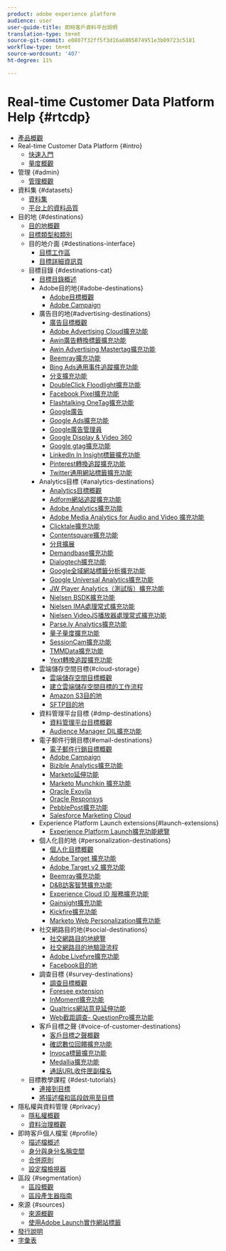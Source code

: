 ```yaml
---
product: adobe experience platform
audience: user
user-guide-title: 即時客戶資料平台說明
translation-type: tm+mt
source-git-commit: e0807f32ff5f3d16a6805074951e3b09723c5181
workflow-type: tm+mt
source-wordcount: '407'
ht-degree: 11%

---
```



# Real-time Customer Data Platform Help {#rtcdp}

* [產品概觀](overview.md)
* Real-time Customer Data Platform {#intro}
   * [快速入門](get-started.md)
   * [量度概觀](home-page-dashboards.md)
* 管理 {#admin}
   * [管理概觀](administration/admin-overview.md)
* 資料集 {#datasets}
   * [資料集](datasets/dataset.md)
   * [平台上的資料品質](datasets/data-quality.md)
* 目的地 {#destinations}
   * [目的地概觀](destinations/destinations-overview.md)
   * [目標類型和類別](/help/rtcdp/destinations/destination-types.md)
   * 目的地介面 {#destinations-interface}
      * [目標工作區](destinations/destinations-workspace.md)
      * [目標詳細資訊頁](destinations/destination-details-page.md)
   * 目標目錄  {#destinations-cat}
      * [目標目錄概述](destinations/destinations-catalog.md)
      * Adobe目的地{#adobe-destinations}
         * [Adobe目標概觀](destinations/adobe-destinations.md)
         * [Adobe Campaign](destinations/adobe-campaign-destination.md)
      * 廣告目的地{#advertising-destinations}
         * [廣告目標概觀](destinations/advertising-destinations.md)
         * [Adobe Advertising Cloud擴充功能](/help/rtcdp/destinations/adobe-advertising-cloud-extension.md)
         * [Awin廣告轉換標籤擴充功能](/help/rtcdp/destinations/awin-conversiontag-extension.md)
         * [Awin Advertising Mastertag擴充功能](/help/rtcdp/destinations/awin-mastertag-extension.md)
         * [Beemray擴充功能](/help/rtcdp/destinations/beemray-extension.md)
         * [Bing Ads通用事件追蹤擴充功能](/help/rtcdp/destinations/bing-ads-extension.md)
         * [分支擴充功能](/help/rtcdp/destinations/branch-extension.md)
         * [DoubleClick Floodlight擴充功能](/help/rtcdp/destinations/doubleclick-floodlight-extension.md)
         * [Facebook Pixel擴充功能](/help/rtcdp/destinations/facebook-pixel-extension.md)
         * [Flashtalking OneTag擴充功能](/help/rtcdp/destinations/flashtalking-extension.md)
         * [Google廣告](/help/rtcdp/destinations/google-ads-destination.md)
         * [Google Ads擴充功能](/help/rtcdp/destinations/google-ads-extension.md)
         * [Google廣告管理員](/help/rtcdp/destinations/google-ad-manager-destination.md)
         * [Google Display &amp; Video 360](/help/rtcdp/destinations/google-dv360-destination.md)
         * [Google gtag擴充功能](/help/rtcdp/destinations/gtag-advertising-extension.md)
         * [LinkedIn In Insight標籤擴充功能](/help/rtcdp/destinations/linkedin-extension.md)
         * [Pinterest轉換追蹤擴充功能](destinations/pinterest-extension.md)
         * [Twitter通用網站標籤擴充功能](destinations/twitter-uwt-extension.md)
      * Analytics目標 {#analytics-destinations}
         * [Analytics目標概觀](destinations/analytics-destinations.md)
         * [Adform網站追蹤擴充功能](/help/rtcdp/destinations/adform-extension.md)
         * [Adobe Analytics擴充功能](/help/rtcdp/destinations/adobe-analytics-extension.md)
         * [Adobe Media Analytics for Audio and Video 擴充功能](/help/rtcdp/destinations/adobe-video-analytics-extension.md)
         * [Clicktale擴充功能](/help/rtcdp/destinations/clicktale-extension.md)
         * [Contentsquare擴充功能](/help/rtcdp/destinations/contentsquare-extension.md)
         * [分貝擴展](/help/rtcdp/destinations/decibel-extension.md)
         * [Demandbase擴充功能](/help/rtcdp/destinations/demandbase-extension.md)
         * [Dialogtech擴充功能](/help/rtcdp/destinations/dialogtech-extension.md)
         * [Google全域網站標籤分析擴充功能](/help/rtcdp/destinations/gtag-analytics-extension.md)
         * [Google Universal Analytics擴充功能](/help/rtcdp/destinations/google-universal-analytics-extension.md)
         * [JW Player Analytics（測試版）擴充功能](/help/rtcdp/destinations/jw-player-analytics-extension.md)
         * [Nielsen BSDK擴充功能](destinations/nielsen-bsdk-extension.md)
         * [Nielsen IMA處理常式擴充功能](destinations/nielsen-ima-extension.md)
         * [Nielsen VideoJS播放器處理常式擴充功能](destinations/nielsen-videojs-extension.md)
         * [Parse.ly Analytics擴充功能](destinations/parsely-extension.md)
         * [量子量度擴充功能](destinations/quantum-metric-extension.md)
         * [SessionCam擴充功能](destinations/sessioncam-extension.md)
         * [TMMData擴充功能](destinations/tmmdata-extension.md)
         * [Yext轉換追蹤擴充功能](destinations/yext-extension.md)
      * 雲端儲存空間目標{#cloud-storage}
         * [雲端儲存空間目標概觀](destinations/cloud-storage-destinations.md)
         * [建立雲端儲存空間目標的工作流程](/help/rtcdp/destinations/cloud-storage-destinations-workflow.md)
         * [Amazon S3目的地](destinations/amazon-s3-destination.md)
         * [SFTP目的地](destinations/sftp-destination.md)
      * 資料管理平台目標 {#dmp-destinations}
         * [資料管理平台目標概觀](destinations/dmp-destinations.md)
         * [Audience Manager DIL擴充功能](/help/rtcdp/destinations/aam-dil-extension.md)
      * 電子郵件行銷目標{#email-destinations}
         * [電子郵件行銷目標概觀](destinations/email-marketing-destinations.md)
         * [Adobe Campaign](destinations/adobe-campaign-destination.md)
         * [Bizible Analytics擴充功能](/help/rtcdp/destinations/bizible-extension.md)
         * [Marketo延伸功能](destinations/marketo-extension.md)
         * [Marketo Munchkin 擴充功能](destinations/marketo-munchkin-extension.md)
         * [Oracle Exovila](destinations/oracle-eloqua-destination.md)
         * [Oracle Responsys](destinations/oracle-responsys-destination.md)
         * [PebblePost擴充功能](destinations/pebblepost-extension.md)
         * [Salesforce Marketing Cloud](destinations/salesforce-marketing-cloud-destination.md)
      * Experience Platform Launch extensions{#launch-extensions}
         * [Experience Platform Launch擴充功能總覽](/help/rtcdp/destinations/experience-platform-launch-extensions.md)
      * 個人化目的地 {#personalization-destinations}
         * [個人化目標概觀](/help/rtcdp/destinations/personalization-destinations.md)
         * [Adobe Target 擴充功能](/help/rtcdp/destinations/adobe-target-extension.md)
         * [Adobe Target v2 擴充功能](/help/rtcdp/destinations/adobe-target-v2-extension.md)
         * [Beemray擴充功能](/help/rtcdp/destinations/beemray-extension.md)
         * [D&amp;B訪客智慧擴充功能](/help/rtcdp/destinations/dnb-extension.md)
         * [Experience Cloud ID 服務擴充功能](/help/rtcdp/destinations/adobe-ecid-extension.md)
         * [Gainsight擴充功能](/help/rtcdp/destinations/gainsight-extension.md)
         * [Kickfire擴充功能](/help/rtcdp/destinations/kickfire-extension.md)
         * [Marketo Web Personalization擴充功能](destinations/marketo-web-personalization-extension.md)
      * 社交網路目的地{#social-destinations}
         * [社交網路目的地總覽](/help/rtcdp/destinations/social-network-destinations.md)
         * [社交網路目的地驗證流程](/help/rtcdp/destinations/social-network-destinations-workflow.md)
         * [Adobe Livefyre擴充功能](/help/rtcdp/destinations/adobe-livefyre-extension.md)
         * [Facebook目的地](/help/rtcdp/destinations/facebook-destination.md)
      * 調查目標 {#survey-destinations}
         * [調查目標概觀](/help/rtcdp/destinations/survey-destinations.md)
         * [Foresee extension](/help/rtcdp/destinations/foresee-extension.md)
         * [InMoment擴充功能](/help/rtcdp/destinations/inmoment-extension.md)
         * [Qualtrics網站意見延伸功能](destinations/qualtrics-extension.md)
         * [Web截距調查- QuestionPro擴充功能](/help/rtcdp/destinations/web-intercept-surveys-extension.md)
      * 客戶目標之聲 {#voice-of-customer-destinations}
         * [客戶目標之聲概觀](/help/rtcdp/destinations/voice-of-customer-destinations.md)
         * [確認數位回饋擴充功能](/help/rtcdp/destinations/confirmit-digital-feedback-extension.md)
         * [Invoca標籤擴充功能](/help/rtcdp/destinations/invoca-extension.md)
         * [Medallia擴充功能](destinations/medallia-extension.md)
         * [通話URL收件匣副檔名](destinations/talkurl-extension.md)
   * 目標教學課程 {#dest-tutorials}
      * [連接到目標](/help/rtcdp/destinations/connect-destination.md)
      * [將描述檔和區段啟用至目標](destinations/activate-destinations.md)
* 隱私權與資料管理 {#privacy}
   * [隱私權概觀](privacy/privacy-overview.md)
   * [資料治理概觀](privacy/data-governance-overview.md)
* 即時客戶個人檔案 {#profile}
   * [描述檔概述](profile/profile-overview.md)
   * [身分與身分名稱空間](profile/identities-overview.md)
   * [合併原則](profile/merge-policies.md)
   * [設定檔檢視器](profile/profile-viewer.md)
* 區段 {#segmentation}
   * [區段概觀](segmentation/segmentation-overview.md)
   * [區段產生器指南](segmentation/segment-builder-guide.md)
* 來源 {#sources}
   * [來源概觀](sources/sources-overview.md)
   * [使用Adobe Launch實作網站標籤](sources/launch.md)
* [發行說明](https://www.adobe.com/go/platform-release-notes-en)
* [字彙表](https://www.adobe.com/go/platform-glossary-en)
